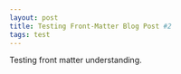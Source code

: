 ```yaml
---
layout: post
title: Testing Front-Matter Blog Post #2
tags: test
---
```


Testing front matter understanding.
